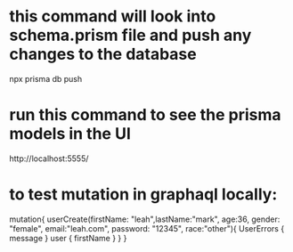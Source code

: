 # this command will look into schema.prism file and push any changes to the database

npx prisma db push

# run this command to see the prisma models in the UI

http://localhost:5555/


# to test mutation in graphaql locally:
mutation{
userCreate(firstName: "leah",lastName:"mark", age:36, gender: "female", email:"leah.com", password: "12345", race:"other"){
  UserErrors {
    message
  }
  user {
    firstName
  }
}
}
